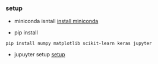 ### setup

- miniconda isntall
<a href='https://conda.io/miniconda.html'>install miniconda</a>

- pip install
```
pip install numpy matplotlib scikit-learn keras jupyter
```

- jupuyter setup
<a href='https://qiita.com/shimaken/items/b411de87b00c051e6697'>setup</a>
 
